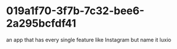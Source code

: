 # 019a1f70-3f7b-7c32-bee6-2a295bcfdf41
an app that has every single feature like Instagram but name it luxio
